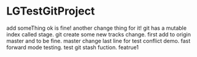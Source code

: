 # LGTestGitProject
add someThing ok is fine!
another change thing for it!
git has a mutable index called stage.
git create some new tracks change.
first add to origin master and to be fine.
master change last line for test conflict demo.
fast forward mode testing.
test git stash fuction.
featrue1

